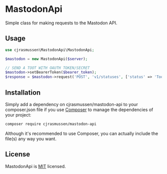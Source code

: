# MastodonApi

Simple class for making requests to the Mastodon API.

## Usage

```php
use cjrasmussen\MastodonApi\MastodonApi;

$mastodon = new MastodonApi($server);

// SEND A TOOT WITH OAUTH TOKEN/SECRET
$mastodon->setBearerToken($bearer_token);
$response = $mastodon->request('POST', 'v1/statuses', ['status' => 'Toot text']);
```

## Installation

Simply add a dependency on cjrasmussen/mastodon-api to your composer.json file if you use [Composer](https://getcomposer.org/) to manage the dependencies of your project:

```sh
composer require cjrasmussen/mastodon-api
```

Although it's recommended to use Composer, you can actually include the file(s) any way you want.


## License

MastodonApi is [MIT](http://opensource.org/licenses/MIT) licensed.